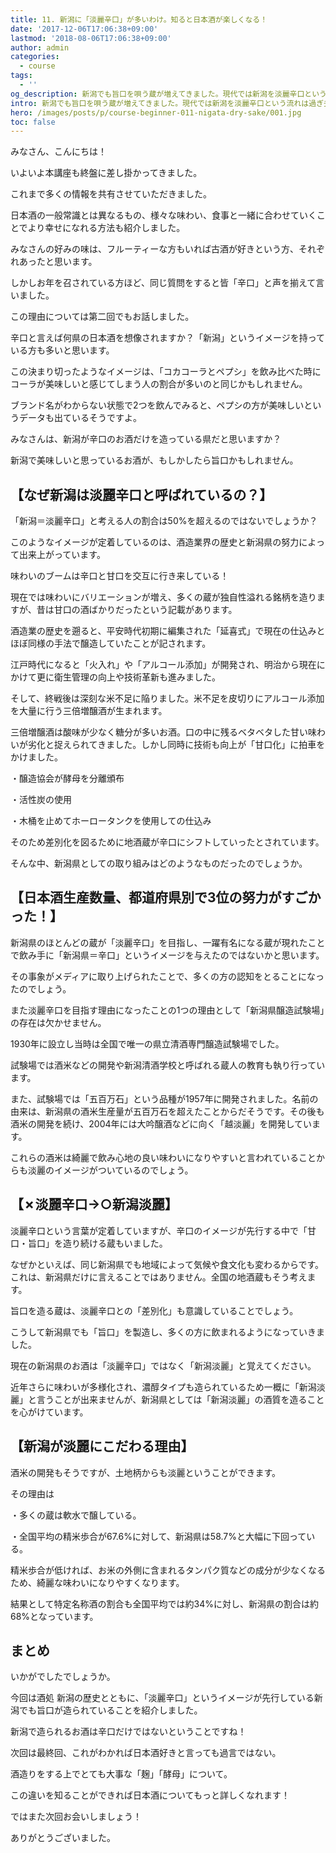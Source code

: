 ```yaml
---
title: 11. 新潟に「淡麗辛口」が多いわけ。知ると日本酒が楽しくなる！
date: '2017-12-06T17:06:38+09:00'
lastmod: '2018-08-06T17:06:38+09:00'
author: admin
categories:
  - course
tags:
  - ''
og_description: 新潟でも旨口を唄う蔵が増えてきました。現代では新潟を淡麗辛口という流れは過ぎ去っています。
intro: 新潟でも旨口を唄う蔵が増えてきました。現代では新潟を淡麗辛口という流れは過ぎ去っています。
hero: /images/posts/p/course-beginner-011-nigata-dry-sake/001.jpg
toc: false
---
```

みなさん、こんにちは！



いよいよ本講座も終盤に差し掛かってきました。



これまで多くの情報を共有させていただきました。

日本酒の一般常識とは異なるもの、様々な味わい、食事と一緒に合わせていくことでより幸せになれる方法も紹介しました。



みなさんの好みの味は、フルーティーな方もいれば古酒が好きという方、それぞれあったと思います。



しかしお年を召されている方ほど、同じ質問をすると皆「辛口」と声を揃えて言いました。

この理由については第二回でもお話しました。



辛口と言えば何県の日本酒を想像されますか？「新潟」というイメージを持っている方も多いと思います。



この決まり切ったようなイメージは、「コカコーラとペプシ」を飲み比べた時にコーラが美味しいと感じてしまう人の割合が多いのと同じかもしれません。



ブランド名がわからない状態で2つを飲んでみると、ペプシの方が美味しいというデータも出ているそうですよ。



みなさんは、新潟が辛口のお酒だけを造っている県だと思いますか？

新潟で美味しいと思っているお酒が、もしかしたら旨口かもしれません。





## **【なぜ新潟は淡麗辛口と呼ばれているの？】**



「新潟＝淡麗辛口」と考える人の割合は50%を超えるのではないでしょうか？



このようなイメージが定着しているのは、酒造業界の歴史と新潟県の努力によって出来上がっています。







味わいのブームは辛口と甘口を交互に行き来している！



現在では味わいにバリエーションが増え、多くの蔵が独自性溢れる銘柄を造りますが、昔は甘口の酒ばかりだったという記載があります。



酒造業の歴史を遡ると、平安時代初期に編集された「延喜式」で現在の仕込みとほぼ同様の手法で醸造していたことが記されます。

江戸時代になると「火入れ」や「アルコール添加」が開発され、明治から現在にかけて更に衛生管理の向上や技術革新も進みました。



そして、終戦後は深刻な米不足に陥りました。米不足を皮切りにアルコール添加を大量に行う三倍増醸酒が生まれます。



三倍増醸酒は酸味が少なく糖分が多いお酒。口の中に残るベタベタした甘い味わいが劣化と捉えられてきました。しかし同時に技術も向上が「甘口化」に拍車をかけました。

・醸造協会が酵母を分離頒布

・活性炭の使用

・木桶を止めてホーロータンクを使用しての仕込み



そのため差別化を図るために地酒蔵が辛口にシフトしていったとされています。

そんな中、新潟県としての取り組みはどのようなものだったのでしょうか。





## 【日本酒生産数量、都道府県別で3位の努力がすごかった！】

新潟県のほとんどの蔵が「淡麗辛口」を目指し、一躍有名になる蔵が現れたことで飲み手に「新潟県＝辛口」というイメージを与えたのではないかと思います。



その事象がメディアに取り上げられたことで、多くの方の認知をとることになったのでしょう。



また淡麗辛口を目指す理由になったことの1つの理由として「新潟県醸造試験場」の存在は欠かせません。

1930年に設立し当時は全国で唯一の県立清酒専門醸造試験場でした。



試験場では酒米などの開発や新潟清酒学校と呼ばれる蔵人の教育も執り行っています。



 また、試験場では「五百万石」という品種が1957年に開発されました。名前の由来は、新潟県の酒米生産量が五百万石を超えたことからだそうです。その後も酒米の開発を続け、2004年には大吟醸酒などに向く「越淡麗」を開発しています。



これらの酒米は綺麗で飲み心地の良い味わいになりやすいと言われていることからも淡麗のイメージがついているのでしょう。





## 【✗淡麗辛口→○新潟淡麗】



淡麗辛口という言葉が定着していますが、辛口のイメージが先行する中で「甘口・旨口」を造り続ける蔵もいました。



なぜかといえば、同じ新潟県でも地域によって気候や食文化も変わるからです。これは、新潟県だけに言えることではありません。全国の地酒蔵もそう考えます。



旨口を造る蔵は、淡麗辛口との「差別化」も意識していることでしょう。

こうして新潟県でも「旨口」を製造し、多くの方に飲まれるようになっていきました。



現在の新潟県のお酒は「淡麗辛口」ではなく「新潟淡麗」と覚えてください。

近年さらに味わいが多様化され、濃醇タイプも造られているため一概に「新潟淡麗」と言うことが出来ませんが、新潟県としては「新潟淡麗」の酒質を造ることを心がけています。







## 【新潟が淡麗にこだわる理由】

酒米の開発もそうですが、土地柄からも淡麗ということができます。



その理由は

・多くの蔵は軟水で醸している。

・全国平均の精米歩合が67.6%に対して、新潟県は58.7%と大幅に下回っている。



精米歩合が低ければ、お米の外側に含まれるタンパク質などの成分が少なくなるため、綺麗な味わいになりやすくなります。

結果として特定名称酒の割合も全国平均では約34%に対し、新潟県の割合は約68%となっています。







## まとめ



いかがでしたでしょうか。



今回は酒処 新潟の歴史とともに、「淡麗辛口」というイメージが先行している新潟でも旨口が造られていることを紹介しました。



新潟で造られるお酒は辛口だけではないということですね！



次回は最終回、これがわかれば日本酒好きと言っても過言ではない。

酒造りをする上でとても大事な「麹」「酵母」について。



この違いを知ることができれば日本酒についてもっと詳しくなれます！



ではまた次回お会いしましょう！

ありがとうございました。
